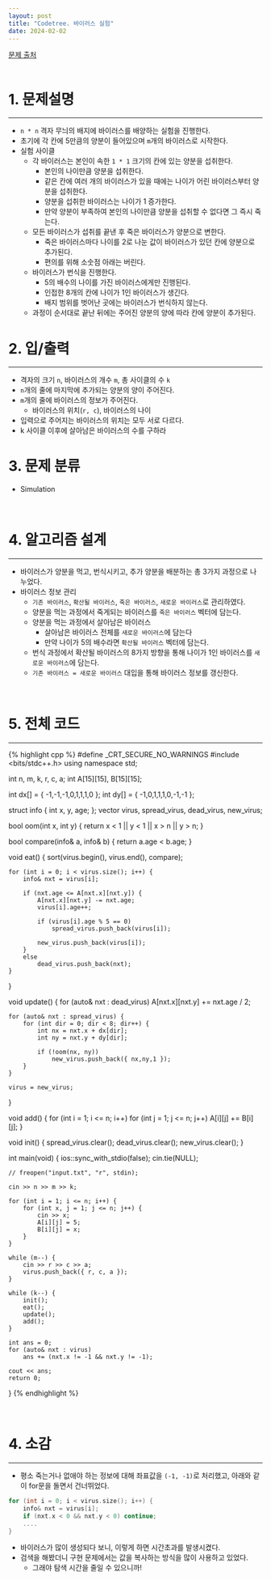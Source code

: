 ```yaml
---
layout: post
title: "Codetree. 바이러스 실험"
date: 2024-02-02
---
```


[문제 출처](https://www.codetree.ai/training-field/frequent-problems/problems/virus-experiment) <br/><br/>


# 1. 문제설명
<hr>

- `n * n` 격자 무늬의 배지에 바이러스를 배양하는 실험을 진행한다.
- 초기에 각 칸에 5만큼의 양분이 들어있으며 `m`개의 바이러스로 시작한다.
- 실험 사이클
  - 각 바이러스는 본인이 속한 `1 * 1` 크기의 칸에 있는 양분을 섭취한다.
    - 본인의 나이만큼 양분을 섭취한다.
    - 같은 칸에 여러 개의 바이러스가 있을 때에는 나이가 어린 바이러스부터 양분을 섭취한다.
    - 양분을 섭취한 바이러스는 나이가 1 증가한다.
    - 만약 양분이 부족하여 본인의 나이만큼 양분을 섭취할 수 없다면 그 즉시 죽는다.
  - 모든 바이러스가 섭취를 끝낸 후 죽은 바이러스가 양분으로 변한다.
    - 죽은 바이러스마다 나이를 2로 나눈 값이 바이러스가 있던 칸에 양분으로 추가된다.
    - 편의를 위해 소숫점 아래는 버린다.
  - 바이러스가 번식을 진행한다.
    - 5의 배수의 나이를 가진 바이러스에게만 진행된다.
    - 인접한 8개의 칸에 나이가 1인 바이러스가 생긴다.
    - 배지 범위를 벗어난 곳에는 바이러스가 번식하지 않는다.
  - 과정이 순서대로 끝난 뒤에는 주어진 양분의 양에 따라 칸에 양분이 추가된다.

# 2. 입/출력
<hr>

- 격자의 크기 `n`, 바이러스의 개수 `m`, 총 사이클의 수 `k`
- `n`개의 줄에 마지막에 추가되는 양분의 양이 주어진다.
- `m`개의 줄에 바이러스의 정보가 주어진다.
  - 바이러스의 위치(`r, c`), 바이러스의 나이 
- 입력으로 주어지는 바이러스의 위치는 모두 서로 다르다.
- k 사이클 이후에 살아남은 바이러스의 수를 구하라

# 3. 문제 분류
- Simulation


<br/>

# 4. 알고리즘 설계
<hr>

- 바이러스가 양분을 먹고, 번식시키고, 추가 양분을 배분하는 총 3가지 과정으로 나누었다.
- 바이러스 정보 관리
  - `기존 바이러스`, `확산될 바이러스`, `죽은 바이러스`, `새로운 바이러스`로 관리하였다.
  - 양분을 먹는 과정에서 죽게되는 바이러스를 `죽은 바이러스` 벡터에 담는다.
  - 양분을 먹는 과정에서 살아남은 바이러스
    - 살아남은 바이러스 전체를 `새로운 바이러스`에 담는다
    - 만약 나이가 5의 배수라면 `확산될 바이러스` 벡터에 담는다.
  - 번식 과정에서 확산될 바이러스의 8가지 방향을 통해 나이가 1인 바이러스를 `새로운 바이러스`에 담는다.
  - `기존 바이러스 = 새로운 바이러스` 대입을 통해 바이러스 정보를 갱신한다.


<br/>

# 5. 전체 코드
<hr>

{% highlight cpp %}
#define _CRT_SECURE_NO_WARNINGS
#include <bits/stdc++.h>
using namespace std;

int n, m, k, r, c, a;
int A[15][15], B[15][15];

int dx[] = { -1,-1,-1,0,1,1,1,0 };
int dy[] = { -1,0,1,1,1,0,-1,-1 };

struct info {
	int x, y, age;
};
vector<info> virus, spread_virus, dead_virus, new_virus;

bool oom(int x, int y) { return x < 1 || y < 1 || x > n || y > n; }

bool compare(info& a, info& b) { return a.age < b.age; }

void eat() {
	sort(virus.begin(), virus.end(), compare);

	for (int i = 0; i < virus.size(); i++) {
		info& nxt = virus[i];

		if (nxt.age <= A[nxt.x][nxt.y]) {
			A[nxt.x][nxt.y] -= nxt.age;
			virus[i].age++;

			if (virus[i].age % 5 == 0)
				spread_virus.push_back(virus[i]);

			new_virus.push_back(virus[i]);
		}
		else
			dead_virus.push_back(nxt);
	}
}

void update() {
	for (auto& nxt : dead_virus)
		A[nxt.x][nxt.y] += nxt.age / 2;

	for (auto& nxt : spread_virus) {
		for (int dir = 0; dir < 8; dir++) {
			int nx = nxt.x + dx[dir];
			int ny = nxt.y + dy[dir];

			if (!oom(nx, ny))
				new_virus.push_back({ nx,ny,1 });
		}
	}

	virus = new_virus;
}

void add() {
	for (int i = 1; i <= n; i++)
		for (int j = 1; j <= n; j++)
			A[i][j] += B[i][j];
}

void init() {
	spread_virus.clear();
	dead_virus.clear();
	new_virus.clear();
}

int main(void) {
	ios::sync_with_stdio(false);
	cin.tie(NULL);

	// freopen("input.txt", "r", stdin);

	cin >> n >> m >> k;

	for (int i = 1; i <= n; i++) {
		for (int x, j = 1; j <= n; j++) {
			cin >> x;
			A[i][j] = 5;
			B[i][j] = x;
		}
	}

	while (m--) {
		cin >> r >> c >> a;
		virus.push_back({ r, c, a });
	}

	while (k--) {
		init();
		eat();
		update();
		add();
	}

	int ans = 0;
	for (auto& nxt : virus)
		ans += (nxt.x != -1 && nxt.y != -1);

	cout << ans;
	return 0;
}
{% endhighlight %}

<br/>

# 4. 소감
<hr>

- 평소 죽는거나 없애야 하는 정보에 대해 좌표값을 `(-1, -1)`로 처리했고, 아래와 같이 for문을 돌면서 건너뛰었다.

```cpp
for (int i = 0; i < virus.size(); i++) {
    info& nxt = virus[i];
    if (nxt.x < 0 && nxt.y < 0) continue;
    ....
}
```

- 바이러스가 많이 생성되다 보니, 이렇게 하면 시간초과를 발생시켰다.
- 검색을 해봤더니 구현 문제에서는 값을 복사하는 방식을 많이 사용하고 있었다.
  - 그래야 탐색 시간을 줄일 수 있으니까!